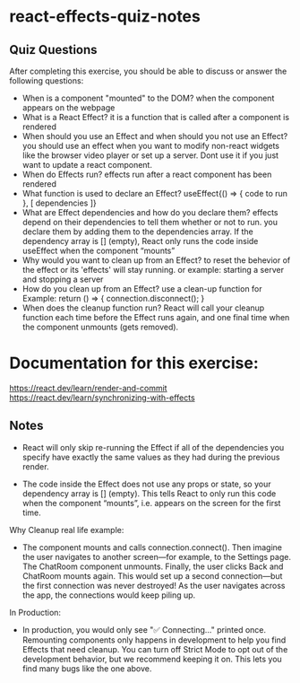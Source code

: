 # react-effects-quiz-notes

## Quiz Questions

After completing this exercise, you should be able to discuss or answer the following questions:

- When is a component "mounted" to the DOM?
  when the component appears on the webpage
- What is a React Effect?
  it is a function that is called after a component is rendered
- When should you use an Effect and when should you not use an Effect?
  you should use an effect when you want to modify non-react widgets like the browser video player or set up a server. Dont use it if you just want to update a react component.
- When do Effects run?
  effects run after a react component has been rendered
- What function is used to declare an Effect?
  useEffect{() => { code to run }, [ dependencies ]}
- What are Effect dependencies and how do you declare them?
  effects depend on their dependencies to tell them whether or not to run. you declare them by adding them to the dependencies array. If the dependency array is [] (empty), React only runs the code inside useEffect when the component “mounts”
- Why would you want to clean up from an Effect?
  to reset the behevior of the effect or its 'effects' will stay running. or example: starting a server and stopping a server
- How do you clean up from an Effect?
  use a clean-up function for Example:
  return () => {
  connection.disconnect();
  }
- When does the cleanup function run?
  React will call your cleanup function each time before the Effect runs again, and one final time when the component unmounts (gets removed).

# Documentation for this exercise:

https://react.dev/learn/render-and-commit
https://react.dev/learn/synchronizing-with-effects

## Notes

- React will only skip re-running the Effect if all of the dependencies you specify have exactly the same values as they had during the previous render.

- The code inside the Effect does not use any props or state, so your dependency array is [] (empty). This tells React to only run this code when the component “mounts”, i.e. appears on the screen for the first time.

Why Cleanup real life example:

- The component mounts and calls connection.connect(). Then imagine the user navigates to another screen—for example, to the Settings page. The ChatRoom component unmounts. Finally, the user clicks Back and ChatRoom mounts again. This would set up a second connection—but the first connection was never destroyed! As the user navigates across the app, the connections would keep piling up.

In Production:

- In production, you would only see "✅ Connecting..." printed once. Remounting components only happens in development to help you find Effects that need cleanup. You can turn off Strict Mode to opt out of the development behavior, but we recommend keeping it on. This lets you find many bugs like the one above.
